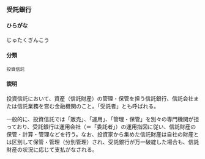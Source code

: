 <div style="display:none;">

## [あ行](securities-terms?id=あ行)
## [か行](securities-terms?id=か行)
## [さ行](securities-terms?id=さ行)

</div>

### 受託銀行

#### ひらがな

じゅたくぎんこう

#### 分類

`投資信託`

#### 説明

投資信託において、資産（信託財産）の管理・保管を担う信託銀行、信託会社または信託業務を営む金融機関のこと。「受託者」とも呼ばれる。
 
一般的に、投資信託では「販売」、「運用」、「管理・保管」を別々の専門機関が担っており、受託銀行は運用会社（＝「委託者」）の運用指図に従い、信託財産の保管・計算・管理などを行う。なお、投資家から集めた信託財産は自社の財産とは区別して保管・管理（分別管理）され、受託銀行が万一破綻した場合も、信託財産の状況に応じて支払がなされる。

<div style="display:none;">

## [た行](securities-terms?id=た行)
## [な行](securities-terms?id=な行)
## [は行](securities-terms?id=は行)
## [ま行](securities-terms?id=ま行)
## [や行](securities-terms?id=や行)
## [ら行](securities-terms?id=ら行)
## [わ行](securities-terms?id=わ行)
## [英数字・記号](securities-terms?id=英数字・記号)

</div>

